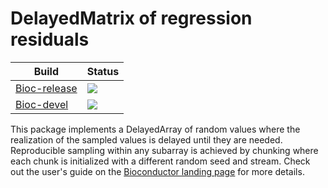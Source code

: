 # DelayedMatrix of regression residuals

|Build|Status|
|-----|----|
| [Bioc-release](https://bioconductor.org/packages/release/bioc/html/DelayedRandomArray.html) | [![](https://bioconductor.org/shields/build/release/bioc/DelayedRandomArray.svg)](https://bioconductor.org/checkResults/release/bioc-LATEST/DelayedRandomArray) |
| [Bioc-devel](https://bioconductor.org/packages/devel/bioc/html/DelayedRandomArray.html) | [![](https://bioconductor.org/shields/build/devel/bioc/DelayedRandomArray.svg)](https://bioconductor.org/checkResults/devel/bioc-LATEST/DelayedRandomArray) | 

This package implements a DelayedArray of random values where the realization of the sampled values is delayed until they are needed.
Reproducible sampling within any subarray is achieved by chunking where each chunk is initialized with a different random seed and stream.
Check out the user's guide on the [Bioconductor landing page](https://bioconductor.org/packages/devel/bioc/html/DelayedRandomArray.html) for more details.
